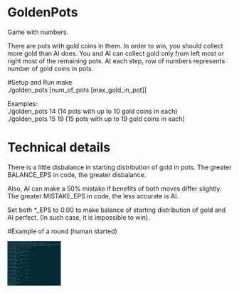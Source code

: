 # GoldenPots
Game with numbers.

There are pots with gold coins in them.
In order to win, you should collect more gold than AI does.
You and AI can collect gold only from left most or right most of the remaining pots.
At each step, row of numbers represents number of gold coins in pots.

#Setup and Run
make  
./golden_pots [num_of_pots [max_gold_in_pot]]

Examples:  
./golden_pots 14 (14 pots with up to 10 gold coins in each)  
./golden_pots 15 19 (15 pots with up to 19 gold coins in each)  

# Technical details
There is a little disbalance in starting distribution of gold in pots.
The greater BALANCE_EPS in code, the greater disbalance.

Also, AI can make a 50% mistake if benefits of both moves differ slightly.
The greater MISTAKE_EPS in code, the less accurate is AI.

Set both *_EPS to 0.00 to make balance of starting distribution of gold and AI perfect.
(In such case, it is impossible to win).

#Example of a round (human started)

<img src="https://github.com/Sergio471/GoldenPots/blob/master/game_example.png" alt="Drawing" style="width: 120px; height: 100px;"/>

